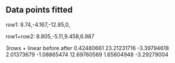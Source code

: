 ## Data points fitted

row1:
8.74,-4.167,-12.85,0,

row1+row2:
8.805,-5.11,9.458,6.987

3rows + linear before after
0.42480661 23.21231716 -3.39794618  2.01373679 -1.08865474 12.69760569
  1.65604948 -3.29279004
